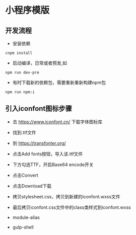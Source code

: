 # 小程序模版
## 开发流程
- 安装依赖
```
cnpm install
```
- 启动编译，日常或者预发,如
```
npm run dev-pre
```
- 有时下载新的依赖包，需要重新重新构建npm包
```
npm run npm:i
```

## 引入iconfont图标步骤
- 去 https://www.iconfont.cn/ 下载字体图标库
- 找到.ttf文件
- 到 https://transfonter.org/ 
- 点击Add fonts按钮，导入该.ttf文件
- 下方勾选TTF，开启Base64 encode开关
- 点击Convert
- 点击Download下载
- 拷贝stylesheet.css，拷贝到新建的iconfont.wxss文件
- 最后拷贝iconfont.css文件中的class类样式到iconfont.wxss




- module-alias
- gulp-shell